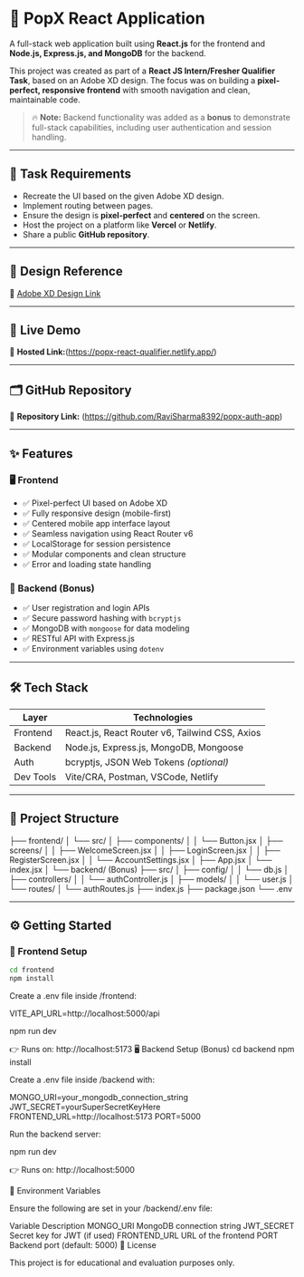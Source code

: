 # 🧩 PopX React Application

A full-stack web application built using **React.js** for the frontend and **Node.js, Express.js, and MongoDB** for the backend.

This project was created as part of a **React JS Intern/Fresher Qualifier Task**, based on an Adobe XD design. The focus was on building a **pixel-perfect, responsive frontend** with smooth navigation and clean, maintainable code.

> 🔥 **Note:** Backend functionality was added as a **bonus** to demonstrate full-stack capabilities, including user authentication and session handling.

---

## 📌 Task Requirements

- Recreate the UI based on the given Adobe XD design.
- Implement routing between pages.
- Ensure the design is **pixel-perfect** and **centered** on the screen.
- Host the project on a platform like **Vercel** or **Netlify**.
- Share a public **GitHub repository**.

---

## 🎨 Design Reference

🔗 [Adobe XD Design Link](https://xd.adobe.com/view/b68eea25-003d-4a5d-8fdd-d463eeb20b32-e3dd)

---

## 🚀 Live Demo

🔗 **Hosted Link:**(https://popx-react-qualifier.netlify.app/)

---

## 🗂️ GitHub Repository

🔗 **Repository Link:** (https://github.com/RaviSharma8392/popx-auth-app)

---

## ✨ Features

### 🖥️ Frontend

- ✅ Pixel-perfect UI based on Adobe XD
- ✅ Fully responsive design (mobile-first)
- ✅ Centered mobile app interface layout
- ✅ Seamless navigation using React Router v6
- ✅ LocalStorage for session persistence
- ✅ Modular components and clean structure
- ✅ Error and loading state handling

### 🔐 Backend (Bonus)

- ✅ User registration and login APIs
- ✅ Secure password hashing with `bcryptjs`
- ✅ MongoDB with `mongoose` for data modeling
- ✅ RESTful API with Express.js
- ✅ Environment variables using `dotenv`

---

## 🛠️ Tech Stack

| Layer     | Technologies                                   |
| --------- | ---------------------------------------------- |
| Frontend  | React.js, React Router v6, Tailwind CSS, Axios |
| Backend   | Node.js, Express.js, MongoDB, Mongoose         |
| Auth      | bcryptjs, JSON Web Tokens _(optional)_         |
| Dev Tools | Vite/CRA, Postman, VSCode, Netlify             |

---

## 📁 Project Structure

├── frontend/
│ └── src/
│ ├── components/
│ │ └── Button.jsx
│ ├── screens/
│ │ ├── WelcomeScreen.jsx
│ │ ├── LoginScreen.jsx
│ │ ├── RegisterScreen.jsx
│ │ └── AccountSettings.jsx
│ ├── App.jsx
│ └── index.jsx
│
└── backend/ (Bonus)
├── src/
│ ├── config/
│ │ └── db.js
│ ├── controllers/
│ │ └── authController.js
│ ├── models/
│ │ └── user.js
│ └── routes/
│ └── authRoutes.js
├── index.js
├── package.json
└── .env

---

## ⚙️ Getting Started

### 🔧 Frontend Setup

```bash
cd frontend
npm install
```

Create a .env file inside /frontend:

VITE_API_URL=http://localhost:5000/api

npm run dev

👉 Runs on: http://localhost:5173
🖥️ Backend Setup (Bonus)
cd backend
npm install

Create a .env file inside /backend with:

MONGO_URI=your_mongodb_connection_string
JWT_SECRET=yourSuperSecretKeyHere
FRONTEND_URL=http://localhost:5173
PORT=5000

Run the backend server:

npm run dev

👉 Runs on: http://localhost:5000

🔐 Environment Variables

Ensure the following are set in your /backend/.env file:

Variable Description
MONGO_URI MongoDB connection string
JWT_SECRET Secret key for JWT (if used)
FRONTEND_URL URL of the frontend
PORT Backend port (default: 5000)
📄 License

This project is for educational and evaluation purposes only.
